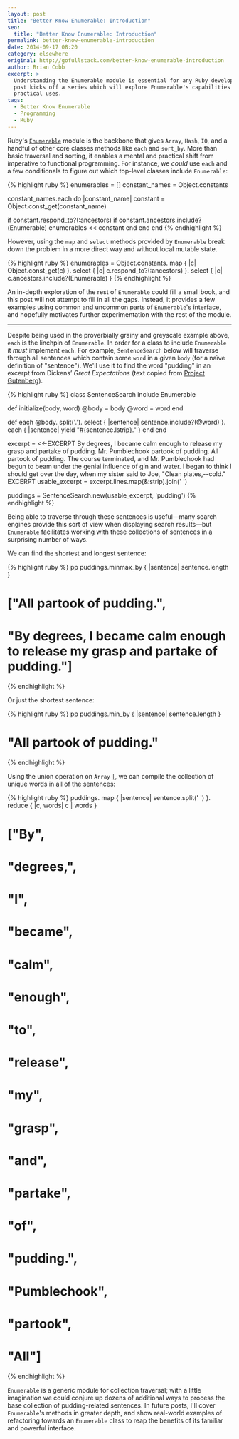 ```yaml
---
layout: post
title: "Better Know Enumerable: Introduction"
seo:
  title: "Better Know Enumerable: Introduction"
permalink: better-know-enumerable-introduction
date: 2014-09-17 08:20
category: elsewhere
original: http://gofullstack.com/better-know-enumerable-introduction
author: Brian Cobb
excerpt: >
  Understanding the Enumerable module is essential for any Ruby developer. This
  post kicks off a series which will explore Enumerable's capabilities and
  practical uses.
tags:
  - Better Know Enumerable
  - Programming
  - Ruby
---
```


Ruby's [`Enumerable`](http://ruby-doc.org/core-2.1.2/Enumerable.html) module is the backbone that gives `Array`, `Hash`, `IO`, and a handful of other core classes methods like `each` and `sort_by`.
More than basic traversal and sorting, it enables a mental and practical shift from imperative to functional programming.
For instance, we _could_ use `each` and a few conditionals to figure out which top-level classes include `Enumerable`:

{% highlight ruby %}
enumerables = []
constant_names = Object.constants

constant_names.each do |constant_name|
  constant = Object.const_get(constant_name)

  if constant.respond_to?(:ancestors)
    if constant.ancestors.include?(Enumerable)
      enumerables << constant
    end
  end
end
{% endhighlight %}

However, using the `map` and `select` methods provided by `Enumerable` break down the problem in a more direct way and without local mutable state.

{% highlight ruby %}
enumerables = Object.constants.
  map { |c| Object.const_get(c) }.
  select { |c| c.respond_to?(:ancestors) }.
  select { |c| c.ancestors.include?(Enumerable) }
{% endhighlight %}

An in-depth exploration of the rest of `Enumerable` could fill a small book, and this post will not attempt to fill in all the gaps.
Instead, it provides a few examples using common and uncommon parts of `Enumerable`'s interface, and hopefully motivates further experimentation with the rest of the module.

---

Despite being used in the proverbially grainy and greyscale example above, `each` is the linchpin of `Enumerable`.
In order for a class to include `Enumerable` it _must_ implement `each`.
For example, `SentenceSearch` below will traverse through all sentences which contain some `word` in a given `body` (for a na&iuml;ve definition of "sentence").
We'll use it to find the word "pudding" in an excerpt from Dickens&rsquo; _Great Expectations_ (text copied from [Project Gutenberg](http://www.gutenberg.org/ebooks/1400)).

{% highlight ruby %}
class SentenceSearch
  include Enumerable

  def initialize(body, word)
    @body = body
    @word = word
  end

  def each
    @body.
      split('.').
      select { |sentence| sentence.include?(@word) }.
      each { |sentence| yield "#{sentence.lstrip}." }
  end
end

excerpt = <<-EXCERPT
  By degrees, I became calm enough to release my grasp
  and partake of pudding. Mr. Pumblechook partook of
  pudding. All partook of pudding. The course terminated,
  and Mr. Pumblechook had begun to beam under the genial
  influence of gin and water. I began to think I should
  get over the day, when my sister said to Joe,
  "Clean plates,--cold."
EXCERPT
usable_excerpt = excerpt.lines.map(&:strip).join(' ')

puddings = SentenceSearch.new(usable_excerpt, 'pudding')
{% endhighlight %}

Being able to traverse through these sentences is useful&mdash;many search engines provide this sort of view when displaying search results&mdash;but `Enumerable` facilitates working with these collections of sentences in a surprising number of ways.

We can find the shortest and longest sentence:

{% highlight ruby %}
pp puddings.minmax_by { |sentence| sentence.length }

# ["All partook of pudding.",
#  "By degrees, I became calm enough to release my grasp and partake of pudding."]
{% endhighlight %}

Or just the shortest sentence:

{% highlight ruby %}
pp puddings.min_by { |sentence| sentence.length }

# "All partook of pudding."
{% endhighlight %}

Using the union operation on `Array` [`|`](http://www.ruby-doc.org/core-2.1.2/Array.html#method-i-7C), we can compile the collection of unique words in all of the sentences:

{% highlight ruby %}
puddings.
  map { |sentence| sentence.split(' ') }.
  reduce { |c, words| c | words }

# ["By",
#  "degrees,",
#  "I",
#  "became",
#  "calm",
#  "enough",
#  "to",
#  "release",
#  "my",
#  "grasp",
#  "and",
#  "partake",
#  "of",
#  "pudding.",
#  "Pumblechook",
#  "partook",
#  "All"]
{% endhighlight %}

`Enumerable` is a generic module for collection traversal; with a little imagination we could conjure up dozens of additional ways to process the base collection of pudding-related sentences.
In future posts, I'll cover `Enumerable`'s methods in greater depth, and show real-world examples of refactoring towards an `Enumerable` class to reap the benefits of its familiar and powerful interface.
